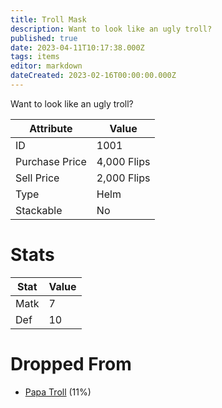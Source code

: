```yaml
---
title: Troll Mask
description: Want to look like an ugly troll?
published: true
date: 2023-04-11T10:17:38.000Z
tags: items
editor: markdown
dateCreated: 2023-02-16T00:00:00.000Z
---
```


Want to look like an ugly troll?

|Attribute|Value|
|-|-|
|ID|1001|
|Purchase Price|4,000 Flips|
|Sell Price|2,000 Flips|
|Type|Helm|
|Stackable|No|

# Stats
|Stat|Value|
|-|-|
|Matk|7|
|Def|10|

# Dropped From
 * [Papa Troll](/monsters/papa-troll) (11%)
